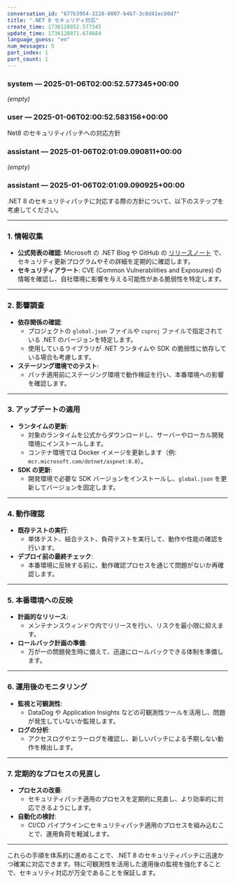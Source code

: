 ```yaml
---
conversation_id: "677b3954-3228-8007-b4b7-3c0d41ec60d7"
title: ".NET 8 セキュリティ対応"
create_time: 1736128852.577345
update_time: 1736128871.674684
language_guess: "en"
num_messages: 5
part_index: 1
part_count: 1
---
```


### system — 2025-01-06T02:00:52.577345+00:00

_(empty)_

### user — 2025-01-06T02:00:52.583156+00:00

Net8 のセキュリティパッチへの対応方針

### assistant — 2025-01-06T02:01:09.090811+00:00

_(empty)_

### assistant — 2025-01-06T02:01:09.090925+00:00

.NET 8 のセキュリティパッチに対応する際の方針について、以下のステップを考慮してください。

---

### 1. **情報収集**
- **公式発表の確認**: Microsoft の .NET Blog や GitHub の [リリースノート](https://github.com/dotnet/announcements) で、セキュリティ更新プログラムやその詳細を定期的に確認します。
- **セキュリティアラート**: CVE (Common Vulnerabilities and Exposures) の情報を確認し、自社環境に影響を与える可能性がある脆弱性を特定します。

---

### 2. **影響調査**
- **依存関係の確認**:
  - プロジェクトの `global.json` ファイルや `csproj` ファイルで指定されている .NET のバージョンを特定します。
  - 使用しているライブラリが .NET ランタイムや SDK の脆弱性に依存している場合も考慮します。
- **ステージング環境でのテスト**:
  - パッチ適用前にステージング環境で動作検証を行い、本番環境への影響を確認します。

---

### 3. **アップデートの適用**
- **ランタイムの更新**:
  - 対象のランタイムを公式からダウンロードし、サーバーやローカル開発環境にインストールします。
  - コンテナ環境では Docker イメージを更新します（例: `mcr.microsoft.com/dotnet/aspnet:8.0`）。
- **SDK の更新**:
  - 開発環境で必要な SDK バージョンをインストールし、`global.json` を更新してバージョンを固定します。

---

### 4. **動作確認**
- **既存テストの実行**:
  - 単体テスト、結合テスト、負荷テストを実行して、動作や性能の確認を行います。
- **デプロイ前の最終チェック**:
  - 本番環境に反映する前に、動作確認プロセスを通じて問題がないか再確認します。

---

### 5. **本番環境への反映**
- **計画的なリリース**:
  - メンテナンスウィンドウ内でリリースを行い、リスクを最小限に抑えます。
- **ロールバック計画の準備**:
  - 万が一の問題発生時に備えて、迅速にロールバックできる体制を準備します。

---

### 6. **運用後のモニタリング**
- **監視と可観測性**:
  - DataDog や Application Insights などの可観測性ツールを活用し、問題が発生していないか監視します。
- **ログの分析**:
  - アクセスログやエラーログを確認し、新しいパッチによる予期しない動作を検出します。

---

### 7. **定期的なプロセスの見直し**
- **プロセスの改善**:
  - セキュリティパッチ適用のプロセスを定期的に見直し、より効率的に対応できるようにします。
- **自動化の検討**:
  - CI/CD パイプラインにセキュリティパッチ適用のプロセスを組み込むことで、運用負荷を軽減します。

---

これらの手順を体系的に進めることで、.NET 8 のセキュリティパッチに迅速かつ確実に対応できます。特に可観測性を活用した運用後の監視を強化することで、セキュリティ対応が万全であることを保証します。
